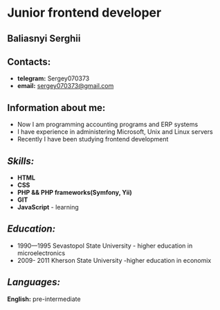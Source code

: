 # **Junior frontend developer**
## **Baliasnyi Serghii**

## **Contacts:**
* **telegram:** Sergey070373 
* **email:** sergey070373@gmail.com

## **Information about me:**
* Now I am programming accounting programs and ERP systems
* I have experience in administering Microsoft, Unix and Linux servers
* Recently I have been studying frontend development

## *Skills:*

* **HTML**   
* **CSS**   
* **PHP && PHP frameworks(Symfony, Yii)**  
* **GIT**    
* **JavaScript** - learning 


## *Education:*
* 1990—1995 Sevastopol State University - higher education in microelectronics 
* 2009- 2011 Kherson State University -higher education in economix

## *Languages:*

**English:** pre-intermediate





